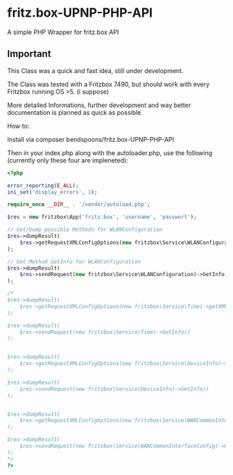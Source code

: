 # fritz.box-UPNP-PHP-API
A simple PHP Wrapper for fritz.box API

## Important ##

This Class was a quick and fast idea, still under development. 

The Class was tested with a Fritzbox 7490, but should work with every Fritzbox running OS >5. (i suppose)

More detailed Informations, further development and way better documentation is planned as quick as possible.

How to:

Install via composer bendspoons/fritz.box-UPNP-PHP-API

Then in your index.php along with the autoloader.php, use the following (currently only these four are impleneted):

```php
<?php

error_reporting(E_ALL);
ini_set('display_errors', 1);

require_once __DIR__ . '/vendor/autoload.php';

$res = new fritzbox\App('fritz.box', 'username', 'passwort');

// Get/Dump possible Methods for WLANConfiguration
$res->dumpResult(
	$res->getRequestXMLConfigOptions(new fritzbox\Service\WLANConfiguration)->getXMLConfigMethods()
);

// Get Method GetInfo for WLANConfiguration
$res->dumpResult(
	$res->sendRequest(new fritzbox\Service\WLANConfiguration)->GetInfo()
);

/*
$res->dumpResult(
	$res->getRequestXMLConfigOptions(new fritzbox\Service\Time)->getXMLConfigMethods()
);

$res->dumpResult(
	$res->sendRequest(new fritzbox\Service\Time)->GetInfo()
);


$res->dumpResult(
	$res->getRequestXMLConfigOptions(new fritzbox\Service\DeviceInfo)->getXMLConfigMethods()
);

$res->dumpResult(
	$res->sendRequest(new fritzbox\Service\DeviceInfo)->GetInfo()
);


$res->dumpResult(
	$res->getRequestXMLConfigOptions(new fritzbox\Service\WANCommonInterfaceConfig)->getXMLConfigMethods()
);

$res->dumpResult(
	$res->sendRequest(new fritzbox\Service\WANCommonInterfaceConfig)->GetAddonInfos()
);
*/
?>
```